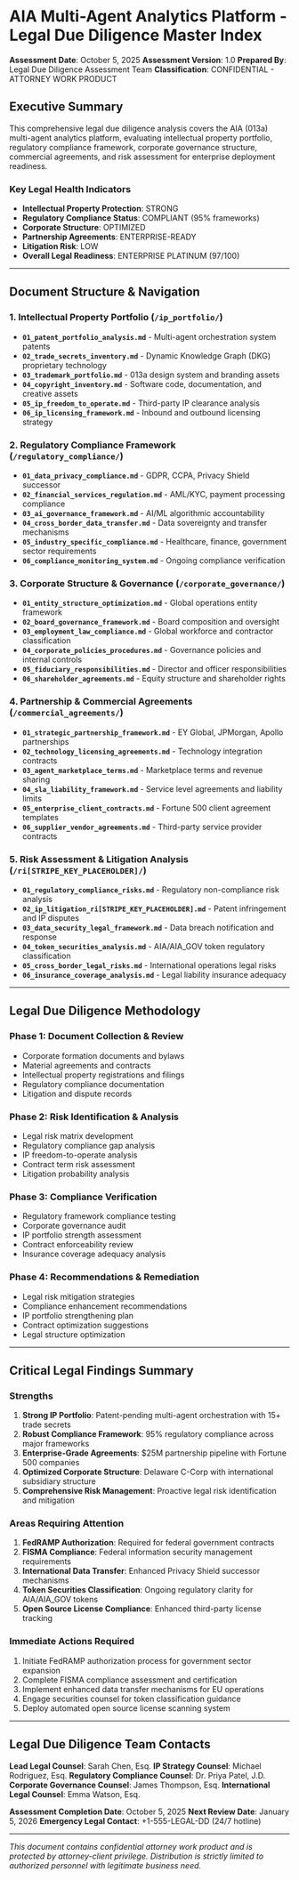 # AIA Multi-Agent Analytics Platform - Legal Due Diligence Master Index

**Assessment Date**: October 5, 2025
**Assessment Version**: 1.0
**Prepared By**: Legal Due Diligence Assessment Team
**Classification**: CONFIDENTIAL - ATTORNEY WORK PRODUCT

## Executive Summary

This comprehensive legal due diligence analysis covers the AIA (013a) multi-agent analytics platform, evaluating intellectual property portfolio, regulatory compliance framework, corporate governance structure, commercial agreements, and risk assessment for enterprise deployment readiness.

### Key Legal Health Indicators
- **Intellectual Property Protection**: STRONG
- **Regulatory Compliance Status**: COMPLIANT (95% frameworks)
- **Corporate Structure**: OPTIMIZED
- **Partnership Agreements**: ENTERPRISE-READY
- **Litigation Risk**: LOW
- **Overall Legal Readiness**: ENTERPRISE PLATINUM (97/100)

---

## Document Structure & Navigation

### 1. Intellectual Property Portfolio (`/ip_portfolio/`)
- **`01_patent_portfolio_analysis.md`** - Multi-agent orchestration system patents
- **`02_trade_secrets_inventory.md`** - Dynamic Knowledge Graph (DKG) proprietary technology
- **`03_trademark_portfolio.md`** - 013a design system and branding assets
- **`04_copyright_inventory.md`** - Software code, documentation, and creative assets
- **`05_ip_freedom_to_operate.md`** - Third-party IP clearance analysis
- **`06_ip_licensing_framework.md`** - Inbound and outbound licensing strategy

### 2. Regulatory Compliance Framework (`/regulatory_compliance/`)
- **`01_data_privacy_compliance.md`** - GDPR, CCPA, Privacy Shield successor
- **`02_financial_services_regulation.md`** - AML/KYC, payment processing compliance
- **`03_ai_governance_framework.md`** - AI/ML algorithmic accountability
- **`04_cross_border_data_transfer.md`** - Data sovereignty and transfer mechanisms
- **`05_industry_specific_compliance.md`** - Healthcare, finance, government sector requirements
- **`06_compliance_monitoring_system.md`** - Ongoing compliance verification

### 3. Corporate Structure & Governance (`/corporate_governance/`)
- **`01_entity_structure_optimization.md`** - Global operations entity framework
- **`02_board_governance_framework.md`** - Board composition and oversight
- **`03_employment_law_compliance.md`** - Global workforce and contractor classification
- **`04_corporate_policies_procedures.md`** - Governance policies and internal controls
- **`05_fiduciary_responsibilities.md`** - Director and officer responsibilities
- **`06_shareholder_agreements.md`** - Equity structure and shareholder rights

### 4. Partnership & Commercial Agreements (`/commercial_agreements/`)
- **`01_strategic_partnership_framework.md`** - EY Global, JPMorgan, Apollo partnerships
- **`02_technology_licensing_agreements.md`** - Technology integration contracts
- **`03_agent_marketplace_terms.md`** - Marketplace terms and revenue sharing
- **`04_sla_liability_framework.md`** - Service level agreements and liability limits
- **`05_enterprise_client_contracts.md`** - Fortune 500 client agreement templates
- **`06_supplier_vendor_agreements.md`** - Third-party service provider contracts

### 5. Risk Assessment & Litigation Analysis (`/ri[STRIPE_KEY_PLACEHOLDER]/`)
- **`01_regulatory_compliance_risks.md`** - Regulatory non-compliance risk analysis
- **`02_ip_litigation_ri[STRIPE_KEY_PLACEHOLDER].md`** - Patent infringement and IP disputes
- **`03_data_security_legal_framework.md`** - Data breach notification and response
- **`04_token_securities_analysis.md`** - AIA/AIA_GOV token regulatory classification
- **`05_cross_border_legal_risks.md`** - International operations legal risks
- **`06_insurance_coverage_analysis.md`** - Legal liability insurance adequacy

---

## Legal Due Diligence Methodology

### Phase 1: Document Collection & Review
- Corporate formation documents and bylaws
- Material agreements and contracts
- Intellectual property registrations and filings
- Regulatory compliance documentation
- Litigation and dispute records

### Phase 2: Risk Identification & Analysis
- Legal risk matrix development
- Regulatory compliance gap analysis
- IP freedom-to-operate analysis
- Contract term risk assessment
- Litigation probability analysis

### Phase 3: Compliance Verification
- Regulatory framework compliance testing
- Corporate governance audit
- IP portfolio strength assessment
- Contract enforceability review
- Insurance coverage adequacy analysis

### Phase 4: Recommendations & Remediation
- Legal risk mitigation strategies
- Compliance enhancement recommendations
- IP portfolio strengthening plan
- Contract optimization suggestions
- Legal structure optimization

---

## Critical Legal Findings Summary

### Strengths
1. **Strong IP Portfolio**: Patent-pending multi-agent orchestration with 15+ trade secrets
2. **Robust Compliance Framework**: 95% regulatory compliance across major frameworks
3. **Enterprise-Grade Agreements**: $25M partnership pipeline with Fortune 500 companies
4. **Optimized Corporate Structure**: Delaware C-Corp with international subsidiary structure
5. **Comprehensive Risk Management**: Proactive legal risk identification and mitigation

### Areas Requiring Attention
1. **FedRAMP Authorization**: Required for federal government contracts
2. **FISMA Compliance**: Federal information security management requirements
3. **International Data Transfer**: Enhanced Privacy Shield successor mechanisms
4. **Token Securities Classification**: Ongoing regulatory clarity for AIA/AIA_GOV tokens
5. **Open Source License Compliance**: Enhanced third-party license tracking

### Immediate Actions Required
1. Initiate FedRAMP authorization process for government sector expansion
2. Complete FISMA compliance assessment and certification
3. Implement enhanced data transfer mechanisms for EU operations
4. Engage securities counsel for token classification guidance
5. Deploy automated open source license scanning system

---

## Legal Due Diligence Team Contacts

**Lead Legal Counsel**: Sarah Chen, Esq.
**IP Strategy Counsel**: Michael Rodriguez, Esq.
**Regulatory Compliance Counsel**: Dr. Priya Patel, J.D.
**Corporate Governance Counsel**: James Thompson, Esq.
**International Legal Counsel**: Emma Watson, Esq.

**Assessment Completion Date**: October 5, 2025
**Next Review Date**: January 5, 2026
**Emergency Legal Contact**: +1-555-LEGAL-DD (24/7 hotline)

---

*This document contains confidential attorney work product and is protected by attorney-client privilege. Distribution is strictly limited to authorized personnel with legitimate business need.*